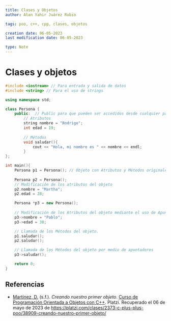 ```yaml
---
title: Clases y Objetos
author: Alan Yahir Juárez Rubio

tags: poo, c++, cpp, clases, objetos

creation date: 06-05-2023
last modification date: 06-05-2023

type: Note
---
```


# Clases y objetos

```cpp
#include <iostream> // Para entrada y salida de datos
#include <string> // Para el uso de strings

using namespace std;

class Persona {
	public:  // Public para que pueden ser accedidos desde cualquier parte del programa.
		// Atributos
		string nombre = "Rodrigo";
		int edad = 19;
		
		// Métodos
		void saludar(){
			cout << "Hola, mi nombre es " << nombre << endl;
		}
};

int main(){
	Persona p1 = Persona(); // Objeto con Atributos y Métodos originales de la clase Persona
	
	Persona p2 = Persona();
	// Modificación de los atributos del objeto
	p2.nombre = "Martha"; 
	p2.edad = 28;

	Persona *p3 = new Persona();
	
	// Modificación de los Atributos del objeto mediante el uso de Apuntadores.
	p3->nombre = "Pablo";
	p3->edad = 30;

	// Llamada de los Métodos del objeto.
    p1.saludar();
	p2.saludar();

	// Llamada de los Métodos del objeto por medio de apuntadores
	p3->saludar();

	return 0;
}
```

<div style="page-break-after: always;"></div>

## Referencias

- [Martínez, D.](https://platzi.com/profesores/diananerd/) (s.f.). _Creando nuestro primer objeto_. [Curso de Programación Orientada a Objetos con C++](https://platzi.com/cursos/c-plus-plus-poo/). Platzi. Recuperado el 06 de mayo de 2023 de https://platzi.com/clases/2373-c-plus-plus-poo/38909-creando-nuestro-primer-objeto/